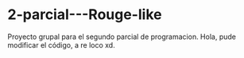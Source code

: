# 2-parcial---Rouge-like
Proyecto grupal para el segundo parcial de programacion.
Hola, pude modificar el código, a re loco xd.
